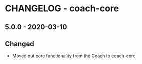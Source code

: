 # CHANGELOG - coach-core

## 5.0.0 - 2020-03-10
## Changed
* Moved out core functionality from the Coach to coach-core.
